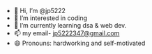 - 👋 Hi, I’m @jp5222
- 👀 I’m interested in coding
- 🌱 I’m currently learning dsa & web dev.
- 📫 my email- jp5222347@gmail.com
- 😄 Pronouns: hardworking and self-motivated


<!---
jp5222/jp5222 is a ✨ special ✨ repository because its `README.md` (this file) appears on your GitHub profile.
You can click the Preview link to take a look at your changes.
--->
